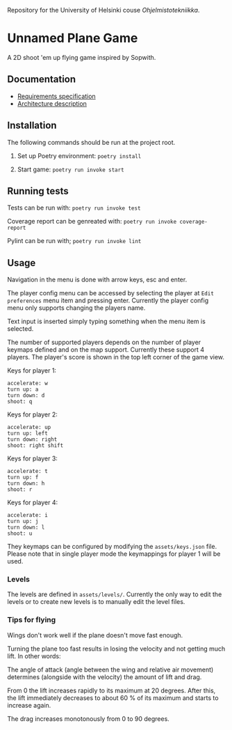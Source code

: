 Repository for the University of Helsinki couse *Ohjelmistotekniikka*.

# Unnamed Plane Game

A 2D shoot 'em up flying game inspired by Sopwith.

## Documentation
* [Requirements specification](https://github.com/kluopaja/ot-harjoitustyo/blob/master/doc/requirements_specification.md)
* [Architecture description](https://github.com/kluopaja/ot-harjoitustyo/blob/master/doc/architecture.md)


## Installation

The following commands should be run at the project root.

1. Set up Poetry environment:
```poetry install```

2. Start game:
```poetry run invoke start```

## Running tests
Tests can be run with:
```poetry run invoke test```

Coverage report can be genreated with:
```poetry run invoke coverage-report```

Pylint can be run with;
```poetry run invoke lint```

## Usage

Navigation in the menu is done with arrow keys, esc and enter.

The player config menu can be accessed by selecting the player at `Edit preferences` menu item and pressing enter.
Currently the player config menu only supports changing the players name.

Text input is inserted simply typing something when the
menu item is selected.

The number of supported players depends on the number of player keymaps defined
and on the map support. Currently these support 4 players.
The player's score is shown in the top left corner of the game view.

Keys for player 1:

```
accelerate: w
turn up: a
turn down: d
shoot: q

```
Keys for player 2:

```
accelerate: up
turn up: left
turn down: right
shoot: right shift

```
Keys for player 3:

```
accelerate: t
turn up: f
turn down: h
shoot: r

```
Keys for player 4:

```
accelerate: i
turn up: j
turn down: l
shoot: u
```


They keymaps can be configured by modifying the `assets/keys.json` file.
Please note that in single player mode the keymappings for player 1 will
be used.


### Levels
The levels are defined in ```assets/levels/```. Currently the only way
to edit the levels or to create new levels is to manually edit the level files.


### Tips for flying

Wings don't work well if the plane doesn't move fast enough.

Turning the plane too fast results in losing the velocity and not getting much
lift. In other words:

The angle of attack (angle between the wing and relative air movement) determines
(alongside with the velocity) the amount of lift and drag.

From 0 the lift increases rapidly to its maximum at 20 degrees. After this, the
lift immediately decreases to about 60 % of its maximum and starts to increase again.

The drag increases monotonously from 0 to 90 degrees.
